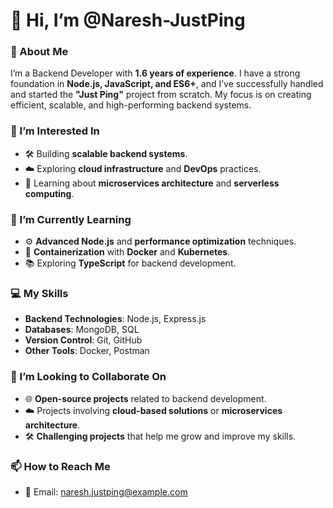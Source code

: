# 👋 Hi, I’m @Naresh-JustPing

### 🚀 About Me
I’m a Backend Developer with **1.6 years of experience**. I have a strong foundation in **Node.js, JavaScript, and ES6+**, and I’ve successfully handled and started the **"Just Ping"** project from scratch. My focus is on creating efficient, scalable, and high-performing backend systems.

### 👀 I’m Interested In
- 🛠️ Building **scalable backend systems**.
- ☁️ Exploring **cloud infrastructure** and **DevOps** practices.
- 🧩 Learning about **microservices architecture** and **serverless computing**.

### 🌱 I’m Currently Learning
- ⚙️ **Advanced Node.js** and **performance optimization** techniques.
- 🐳 **Containerization** with **Docker** and **Kubernetes**.
- 📚 Exploring **TypeScript** for backend development.

### 💻 My Skills
- **Backend Technologies**: Node.js, Express.js
- **Databases**: MongoDB, SQL
- **Version Control**: Git, GitHub
- **Other Tools**: Docker, Postman

### 💞️ I’m Looking to Collaborate On
- 🌐 **Open-source projects** related to backend development.
- ☁️ Projects involving **cloud-based solutions** or **microservices architecture**.
- 🛠️ **Challenging projects** that help me grow and improve my skills.

### 📫 How to Reach Me
- 📧 Email: naresh.justping@example.com
